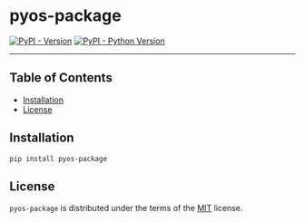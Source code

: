 # pyos-package

[![PyPI - Version](https://img.shields.io/pypi/v/pyos-package.svg)](https://pypi.org/project/pyos-package)
[![PyPI - Python Version](https://img.shields.io/pypi/pyversions/pyos-package.svg)](https://pypi.org/project/pyos-package)

-----

## Table of Contents

- [Installation](#installation)
- [License](#license)

## Installation

```console
pip install pyos-package
```

## License

`pyos-package` is distributed under the terms of the [MIT](https://spdx.org/licenses/MIT.html) license.
